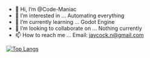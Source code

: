- 👋 Hi, I’m @Code-Maniac
- 👀 I’m interested in ... Automating everything
- 🌱 I’m currently learning ... Godot Engine
- 💞️ I’m looking to collaborate on ... Nothing currently
- 📫 How to reach me ... Email: jaycock.n@gmail.com

<!---
Code-Maniac/Code-Maniac is a ✨ special ✨ repository because its `README.md` (this file) appears on your GitHub profile.
You can click the Preview link to take a look at your changes.
--->

[![Top Langs](https://github-readme-stats.vercel.app/api/top-langs/?username=code-maniac&exclude_repo=dotfiles,vim-cpp-modern)](https://github.com/anuraghazra/github-readme-stats)
